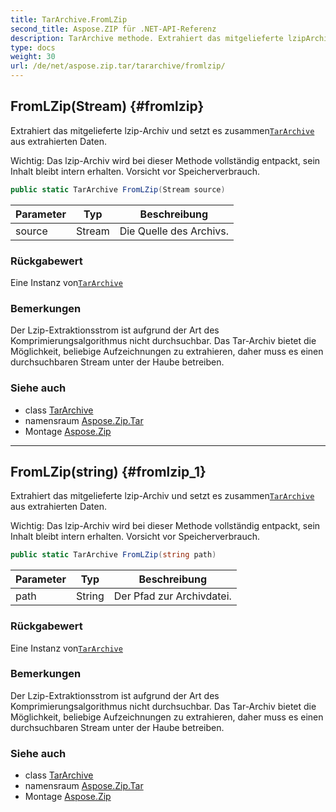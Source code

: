 ```yaml
---
title: TarArchive.FromLZip
second_title: Aspose.ZIP für .NET-API-Referenz
description: TarArchive methode. Extrahiert das mitgelieferte lzipArchiv und setzt es zusammenTarArchive aus extrahierten Daten.
type: docs
weight: 30
url: /de/net/aspose.zip.tar/tararchive/fromlzip/
---
```

## FromLZip(Stream) {#fromlzip}

Extrahiert das mitgelieferte lzip-Archiv und setzt es zusammen[`TarArchive`](../) aus extrahierten Daten.

Wichtig: Das lzip-Archiv wird bei dieser Methode vollständig entpackt, sein Inhalt bleibt intern erhalten. Vorsicht vor Speicherverbrauch.

```csharp
public static TarArchive FromLZip(Stream source)
```

| Parameter | Typ | Beschreibung |
| --- | --- | --- |
| source | Stream | Die Quelle des Archivs. |

### Rückgabewert

Eine Instanz von[`TarArchive`](../)

### Bemerkungen

Der Lzip-Extraktionsstrom ist aufgrund der Art des Komprimierungsalgorithmus nicht durchsuchbar. Das Tar-Archiv bietet die Möglichkeit, beliebige Aufzeichnungen zu extrahieren, daher muss es einen durchsuchbaren Stream unter der Haube betreiben.

### Siehe auch

* class [TarArchive](../)
* namensraum [Aspose.Zip.Tar](../../tararchive/)
* Montage [Aspose.Zip](../../../)

---

## FromLZip(string) {#fromlzip_1}

Extrahiert das mitgelieferte lzip-Archiv und setzt es zusammen[`TarArchive`](../) aus extrahierten Daten.

Wichtig: Das lzip-Archiv wird bei dieser Methode vollständig entpackt, sein Inhalt bleibt intern erhalten. Vorsicht vor Speicherverbrauch.

```csharp
public static TarArchive FromLZip(string path)
```

| Parameter | Typ | Beschreibung |
| --- | --- | --- |
| path | String | Der Pfad zur Archivdatei. |

### Rückgabewert

Eine Instanz von[`TarArchive`](../)

### Bemerkungen

Der Lzip-Extraktionsstrom ist aufgrund der Art des Komprimierungsalgorithmus nicht durchsuchbar. Das Tar-Archiv bietet die Möglichkeit, beliebige Aufzeichnungen zu extrahieren, daher muss es einen durchsuchbaren Stream unter der Haube betreiben.

### Siehe auch

* class [TarArchive](../)
* namensraum [Aspose.Zip.Tar](../../tararchive/)
* Montage [Aspose.Zip](../../../)


